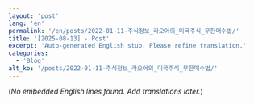 ```yaml
---
layout: 'post'
lang: 'en'
permalink: '/en/posts/2022-01-11-주식정보_라오어의_미국주식_무한매수법/'
title: '[2025-08-13] - Post'
excerpt: 'Auto-generated English stub. Please refine translation.'
categories:
  - 'Blog'
alt_ko: '/posts/2022-01-11-주식정보_라오어의_미국주식_무한매수법/'
---
```


(*No embedded English lines found. Add translations later.*)
